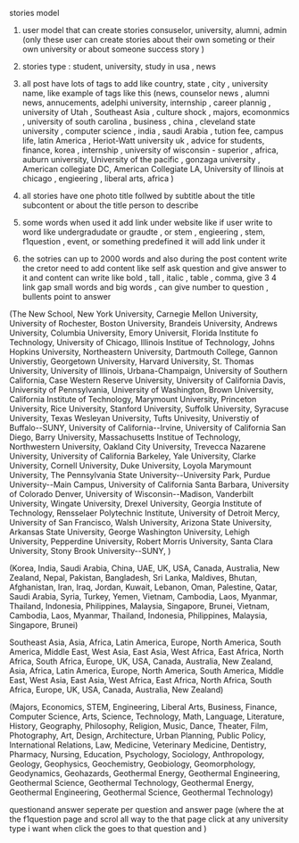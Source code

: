 stories model

1. user model that can create stories consuselor, university, alumni, admin (only these user can create stories about their own someting or their own university or about someone success story )

2. stories type : student, university, study in usa , news

3. all post have lots of tags to add like country, state , city , university name, like example of tags like this (news, counselor news , alumni news, annucements, adelphi university, internship , career plannig , university of Utah , Southeast Asia , culture shock , majors, ecomonmics , university of south carolina , business , china , cleveland state university , computer science , india , saudi Arabia , tution fee, campus life, latin America , Heriot-Watt university uk , advice for students, finance, korea , internship , university of wisconsin - superior , africa, auburn university, University of the pacific , gonzaga university , American collegiate DC, American Collegiate LA, University of llinois at chicago , engieering , liberal arts, africa )


4) all stories have one photo title follwed by subtitle about the title subcontent or about the title person to describe

5. some words when used it add link under website like if user write to word like undergradudate or graudte , or stem , engieering , stem, f1question , event, or something predefined it will add link under it

6. the sotries can up to 2000 words and also during the post content write the cretor need to add content like self ask question and give answer to it and content can write like bold , tall , italic , table , comma, give 3 4 link gap small words and big words , can give number to question , bullents point to answer


(The New School, New York University, Carnegie Mellon University, University of Rochester, Boston University, Brandeis University, Andrews University, Columbia University, Emory Universit, Florida Institute fo Technology, University of Chicago, Illinois Institue of Technology, Johns Hopkins University, Northeastern University, Dartmouth College, Gannon Universtiy, Georgetown University, Harvard University, St. Thomas University, University of Illinois, Urbana-Champaign, University of Southern California, Case Western Reserve University, University of California Davis, University of Pennsylvania, University of Washington, Brown University, California Institute of Technology, Marymount University, Princeton University, Rice University, Stanford University, Suffolk University, Syracuse University, Texas Wesleyan University, Tufts Univesity, Universtiy of Buffalo--SUNY, University of California--Irvine, University of California San Diego, Barry University, Massachusetts Institue of Technology, Northwestern University, Oakland City University, Trevecca Nazarene University, University of California Barkeley, Yale University, Clarke University, Cornell University, Duke University, Loyola Marymount University, The Pennsylvania State University--University Park, Purdue University--Main Campus, University of California Santa Barbara, University of Colorado Denver, University of Wisconsin--Madison, Vanderbilt University, Wingate University, Drexel University, Georgia Institute of Technology, Rensselaer Polytechnic Institute, University of Detroit Mercy, University of San Francisco, Walsh University, Arizona State University, Arkansas State University, George Washington University, Lehigh University, Pepperdine University, Robert Morris University, Santa Clara University, Stony Brook University--SUNY,
)


(Korea, India, Saudi Arabia, China, UAE, UK, USA, Canada, Australia, New Zealand, Nepal, Pakistan, Bangladesh, Sri Lanka, Maldives, Bhutan, Afghanistan, Iran, Iraq, Jordan, Kuwait, Lebanon, Oman, Palestine, Qatar, Saudi Arabia, Syria, Turkey, Yemen, Vietnam, Cambodia, Laos, Myanmar, Thailand, Indonesia, Philippines, Malaysia, Singapore, Brunei, Vietnam, Cambodia, Laos, Myanmar, Thailand, Indonesia, Philippines, Malaysia, Singapore, Brunei)

 Southeast Asia, Asia, Africa, Latin America, Europe, North America, South America, Middle East, West Asia, East Asia, West Africa, East Africa, North Africa, South Africa, Europe, UK, USA, Canada, Australia, New Zealand, Asia, Africa, Latin America, Europe, North America, South America, Middle East, West Asia, East Asia, West Africa, East Africa, North Africa, South Africa, Europe, UK, USA, Canada, Australia, New Zealand)




(Majors, Economics, STEM, Engineering, Liberal Arts, Business, Finance, Computer Science, Arts, Science, Technology, Math, Language, Literature, History, Geography, Philosophy, Religion, Music, Dance, Theater, Film, Photography, Art, Design, Architecture, Urban Planning, Public Policy, International Relations, Law, Medicine, Veterinary Medicine, Dentistry, Pharmacy, Nursing, Education, Psychology, Sociology, Anthropology, Geology, Geophysics, Geochemistry, Geobiology, Geomorphology, Geodynamics, Geohazards, Geothermal Energy, Geothermal Engineering, Geothermal Science, Geothermal Technology, Geothermal Energy, Geothermal Engineering, Geothermal Science, Geothermal Technology)




questionand answer seperate per question and answer page
(where the at the f1question page and scrol all way to the that page click at any university type i want when click the goes to that question and )
